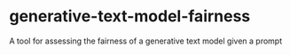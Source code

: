 # generative-text-model-fairness
A tool for assessing the fairness of a generative text model given a prompt

